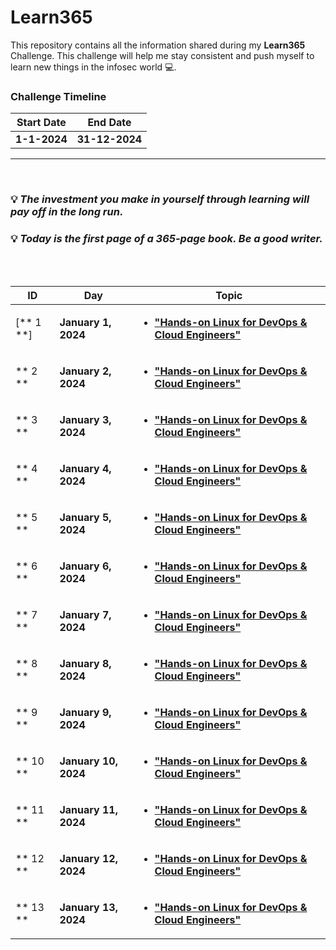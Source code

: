 # Learn365
This repository contains all the information shared during my <b>Learn365</b> Challenge. This challenge will help me stay consistent and push myself to learn new things in the infosec world :computer:.

### Challenge Timeline
**Start Date** | **End Date**
---            | ---
**1-1-2024**   |  **31-12-2024**

<hr>
<br>

### :bulb: *The investment you make in yourself through learning will pay off in the long run.*
### :bulb: *Today is the first page of a 365-page book. Be a good writer.*
<br>

<!-- Days start -->

<br>

ID | Day | Topic
--- | --- | ---
[** 1 **] | **January 1, 2024** | [**<ul><li> "Hands-on Linux for DevOps & Cloud Engineers" </li></ul>**](/Days/January-1-2024.md)
** 2 ** | **January 2, 2024** | [**<ul><li> "Hands-on Linux for DevOps & Cloud Engineers" </li></ul>**](/Days/January-2-2024.md)
** 3 ** | **January 3, 2024** | [**<ul><li> "Hands-on Linux for DevOps & Cloud Engineers" </li></ul>**](/Days/January-3-2024.md)
** 4 ** | **January 4, 2024** | [**<ul><li> "Hands-on Linux for DevOps & Cloud Engineers" </li></ul>**](/Days/January-4-2024.md)
** 5 ** | **January 5, 2024** | [**<ul><li> "Hands-on Linux for DevOps & Cloud Engineers" </li></ul>**](/Days/January-5-2024.md)
** 6 ** | **January 6, 2024** | [**<ul><li> "Hands-on Linux for DevOps & Cloud Engineers" </li></ul>**](/Days/January-6-2024.md)
** 7 ** | **January 7, 2024** | [**<ul><li> "Hands-on Linux for DevOps & Cloud Engineers" </li></ul>**](/Days/January-7-2024.md)
** 8 ** | **January 8, 2024** | [**<ul><li> "Hands-on Linux for DevOps & Cloud Engineers" </li></ul>**](/Days/January-8-2024.md)
** 9 ** | **January 9, 2024** | [**<ul><li> "Hands-on Linux for DevOps & Cloud Engineers" </li></ul>**](/Days/January-9-2024.md)
** 10 ** | **January 10, 2024** | [**<ul><li> "Hands-on Linux for DevOps & Cloud Engineers" </li></ul>**](/Days/January-10-2024.md)
** 11 ** | **January 11, 2024** | [**<ul><li> "Hands-on Linux for DevOps & Cloud Engineers" </li></ul>**](/Days/January-11-2024.md)
** 12 ** | **January 12, 2024** | [**<ul><li> "Hands-on Linux for DevOps & Cloud Engineers" </li></ul>**](/Days/January-12-2024.md)
** 13 ** | **January 13, 2024** | [**<ul><li> "Hands-on Linux for DevOps & Cloud Engineers" </li></ul>**](/Days/January-13-2024.md)
